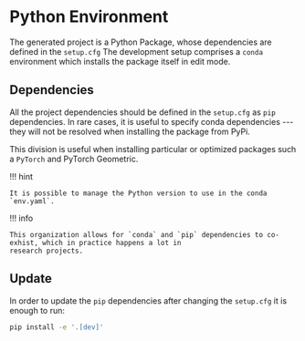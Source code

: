 # Python Environment

The generated project is a Python Package, whose dependencies are defined in the `setup.cfg`
The development setup comprises a `conda` environment which installs the package itself in edit mode.

## Dependencies

All the project dependencies should be defined in the `setup.cfg` as `pip` dependencies.
In rare cases, it is useful to specify conda dependencies --- they will not be resolved when installing the package
from PyPi.

This division is useful when installing particular or optimized packages such a `PyTorch` and PyTorch Geometric.

!!! hint

    It is possible to manage the Python version to use in the conda `env.yaml`.

!!! info

    This organization allows for `conda` and `pip` dependencies to co-exhist, which in practice happens a lot in
    research projects.

## Update

In order to update the `pip` dependencies after changing the `setup.cfg` it is enough to run:

```bash
pip install -e '.[dev]'
```
